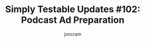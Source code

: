 ---
title: "Simply Testable Updates #102: Podcast Ad Preparation"
author: joncram
newsletter_meta:
    issue_number: 102nd
    url: https://us5.campaign-archive1.com/?u=ac75e33d993d2b502e333ddd0&amp;id=28254f3ae6
    highlights:
      - TMS Podcast Ad Preparation
      - TMS Ad Landing Page
      - Accepting Coupons/Discount Codes
    closing_sentence: Expect the next newsletter in a week from now on 20 August 2014
---